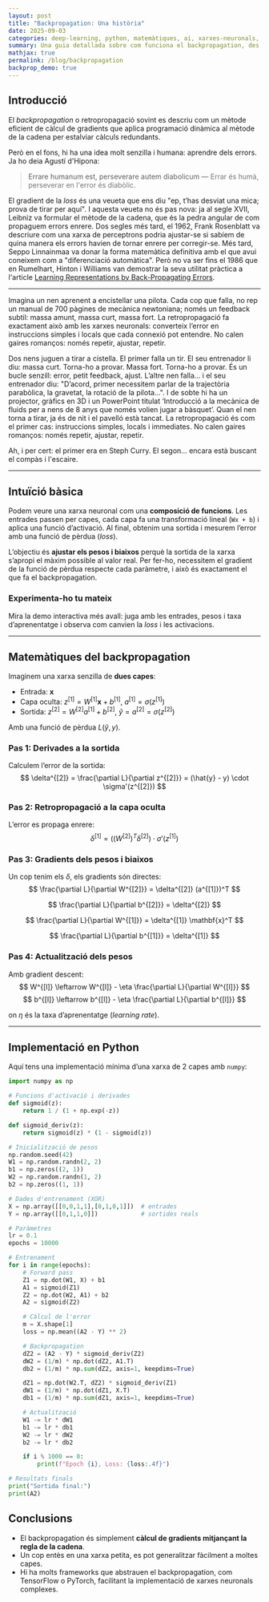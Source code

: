 ```yaml
---
layout: post
title: "Backpropagation: Una història"
date: 2025-09-03
categories: deep-learning, python, matemàtiques, ai, xarxes-neuronals, teoria, first-principles
summary: Una guia detallada sobre com funciona el backpropagation, des de les derivades fins a una implementació pràctica en Python.
mathjax: true
permalink: /blog/backpropagation
backprop_demo: true
---
```


## Introducció

El *backpropagation* o retropropagació sovint es descriu com un mètode eficient de càlcul de gradients que aplica programació dinàmica al mètode de la cadena per estalviar càlculs redundants.

Però en el fons, hi ha una idea molt senzilla i humana: aprendre dels errors. Ja ho deia Agustí d'Hipona:
> Errare humanum est, perseverare autem diabolicum — <span style="color: #777;">Errar és humà, perseverar en l'error és diabòlic.</span>

El gradient de la _loss_ és una veueta que ens diu "ep, t’has desviat una mica; prova de tirar per aquí". I aquesta veueta no és pas nova: ja al segle XVII, Leibniz va formular el mètode de la cadena, que és la pedra angular de com propaguem errors enrere. Dos segles més tard, el 1962, Frank Rosenblatt va descriure com una xarxa de perceptrons podria ajustar-se si sabíem de quina manera els errors havien de tornar enrere per corregir-se. Més tard, Seppo Linnainmaa va donar la forma matemàtica definitiva amb el que avui coneixem com a "diferenciació automàtica". Però no va ser fins el 1986 que en Rumelhart, Hinton i Williams van demostrar la seva utilitat pràctica a l'article [Learning Representations by Back-Propagating Errors](https://www.iro.umontreal.ca/~vincentp/ift3395/lectures/backprop_old.pdf).

---

Imagina un nen aprenent a encistellar una pilota. Cada cop que falla, no rep un manual de 700 pàgines de mecànica newtoniana; només un feedback subtil: massa amunt, massa curt, massa fort. La retropropagació fa exactament això amb les xarxes neuronals: converteix l’error en instruccions simples i locals que cada connexió pot entendre. No calen gaires romanços: només repetir, ajustar, repetir.

Dos nens juguen a tirar a cistella.
El primer falla un tir. El seu entrenador li diu: massa curt. Torna-ho a provar. Massa fort. Torna-ho a provar. És un bucle senzill: error, petit feedback, ajust.
L’altre nen falla… i el seu entrenador diu: "D’acord, primer necessitem parlar de la trajectòria parabòlica, la gravetat, la rotació de la pilota…". I de sobte hi ha un projector, gràfics en 3D i un PowerPoint titulat ‘Introducció a la mecànica de fluids per a nens de 8 anys que només volien jugar a bàsquet’. Quan el nen torna a tirar, ja és de nit i el pavelló està tancat.
La retropropagació és com el primer cas: instruccions simples, locals i immediates. No calen gaires romanços: només repetir, ajustar, repetir.

Ah, i per cert: el primer era en Steph Curry. El segon… encara està buscant el compàs i l'escaire.

---

## Intuïció bàsica

Podem veure una xarxa neuronal com una **composició de funcions**. Les entrades passen per capes, cada capa fa una transformació lineal (`Wx + b`) i aplica una funció d’activació. Al final, obtenim una sortida i mesurem l’error amb una funció de pèrdua (*loss*).

L’objectiu és **ajustar els pesos i biaixos** perquè la sortida de la xarxa s’apropi el màxim possible al valor real. Per fer-ho, necessitem el gradient de la funció de pèrdua respecte cada paràmetre, i això és exactament el que fa el backpropagation.

### Experimenta-ho tu mateix

Mira la demo interactiva més avall: juga amb les entrades, pesos i taxa d’aprenentatge i observa com canvien la *loss* i les activacions.

---

## Matemàtiques del backpropagation

Imaginem una xarxa senzilla de **dues capes**:

- Entrada: $\mathbf{x}$
- Capa oculta: $z^{[1]} = W^{[1]} \mathbf{x} + b^{[1]}$, $a^{[1]} = \sigma(z^{[1]})$
- Sortida: $z^{[2]} = W^{[2]} a^{[1]} + b^{[2]}$, $\hat{y} = a^{[2]} = \sigma(z^{[2]})$

Amb una funció de pèrdua $L(\hat{y}, y)$.

### Pas 1: Derivades a la sortida
Calculem l’error de la sortida:
$$
\delta^{[2]} = \frac{\partial L}{\partial z^{[2]}}
= (\hat{y} - y) \cdot \sigma'(z^{[2]})
$$

### Pas 2: Retropropagació a la capa oculta
L’error es propaga enrere:
$$
\delta^{[1]} = \left( (W^{[2]})^T \delta^{[2]} \right) \cdot \sigma'(z^{[1]})
$$

### Pas 3: Gradients dels pesos i biaixos
Un cop tenim els $\delta$, els gradients són directes:
$$
\frac{\partial L}{\partial W^{[2]}} = \delta^{[2]} (a^{[1]})^T
$$

$$
\frac{\partial L}{\partial b^{[2]}} = \delta^{[2]}
$$

$$
\frac{\partial L}{\partial W^{[1]}} = \delta^{[1]} \mathbf{x}^T
$$

$$
\frac{\partial L}{\partial b^{[1]}} = \delta^{[1]}
$$

### Pas 4: Actualització dels pesos
Amb gradient descent:
$$
W^{[l]} \leftarrow W^{[l]} - \eta \frac{\partial L}{\partial W^{[l]}}
$$
$$
b^{[l]} \leftarrow b^{[l]} - \eta \frac{\partial L}{\partial b^{[l]}}
$$

on $\eta$ és la taxa d’aprenentatge (*learning rate*).

---

## Implementació en Python

Aquí tens una implementació mínima d’una xarxa de 2 capes amb `numpy`:

```python
import numpy as np

# Funcions d'activació i derivades
def sigmoid(z):
    return 1 / (1 + np.exp(-z))

def sigmoid_deriv(z):
    return sigmoid(z) * (1 - sigmoid(z))

# Inicialització de pesos
np.random.seed(42)
W1 = np.random.randn(2, 2)
b1 = np.zeros((2, 1))
W2 = np.random.randn(1, 2)
b2 = np.zeros((1, 1))

# Dades d'entrenament (XOR)
X = np.array([[0,0,1,1],[0,1,0,1]])  # entrades
Y = np.array([[0,1,1,0]])            # sortides reals

# Paràmetres
lr = 0.1
epochs = 10000

# Entrenament
for i in range(epochs):
    # Forward pass
    Z1 = np.dot(W1, X) + b1
    A1 = sigmoid(Z1)
    Z2 = np.dot(W2, A1) + b2
    A2 = sigmoid(Z2)

    # Càlcul de l'error
    m = X.shape[1]
    loss = np.mean((A2 - Y) ** 2)

    # Backpropagation
    dZ2 = (A2 - Y) * sigmoid_deriv(Z2)
    dW2 = (1/m) * np.dot(dZ2, A1.T)
    db2 = (1/m) * np.sum(dZ2, axis=1, keepdims=True)

    dZ1 = np.dot(W2.T, dZ2) * sigmoid_deriv(Z1)
    dW1 = (1/m) * np.dot(dZ1, X.T)
    db1 = (1/m) * np.sum(dZ1, axis=1, keepdims=True)

    # Actualització
    W1 -= lr * dW1
    b1 -= lr * db1
    W2 -= lr * dW2
    b2 -= lr * db2

    if i % 1000 == 0:
        print(f"Epoch {i}, Loss: {loss:.4f}")

# Resultats finals
print("Sortida final:")
print(A2)
```

## Conclusions
- El backpropagation és simplement **càlcul de gradients mitjançant la regla de la cadena**.
- Un cop entès en una xarxa petita, es pot generalitzar fàcilment a moltes capes.
- Hi ha molts frameworks que abstrauen el backpropagation, com TensorFlow o PyTorch, facilitant la implementació de xarxes neuronals complexes.